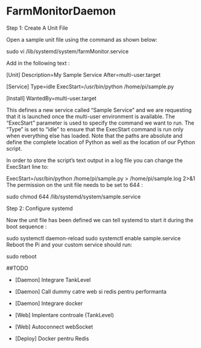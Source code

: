 # FarmMonitorDaemon

Step 1: Create A Unit File

Open a sample unit file using the command as shown below:

sudo vi /lib/systemd/system/farmMonitor.service

Add in the following text :

 [Unit]
 Description=My Sample Service
 After=multi-user.target

 [Service]
 Type=idle
 ExecStart=/usr/bin/python /home/pi/sample.py

 [Install]
 WantedBy=multi-user.target

This defines a new service called “Sample Service” and we are requesting that it is launched once the multi-user environment is available. The “ExecStart” parameter is used to specify the command we want to run. The “Type” is set to “idle” to ensure that the ExecStart command is run only when everything else has loaded. Note that the paths are absolute and define the complete location of Python as well as the location of our Python script.

In order to store the script’s text output in a log file you can change the ExecStart line to:

ExecStart=/usr/bin/python /home/pi/sample.py > /home/pi/sample.log 2>&1
The permission on the unit file needs to be set to 644 :

sudo chmod 644 /lib/systemd/system/sample.service

Step 2: Configure systemd

Now the unit file has been defined we can tell systemd to start it during the boot sequence :

sudo systemctl daemon-reload
sudo systemctl enable sample.service
Reboot the Pi and your custom service should run:

sudo reboot

##TODO

- [Daemon] Integrare TankLevel

- [Daemon] Call dummy catre web si redis pentru performanta
- [Daemon] Integrare docker
- [Web] Implentare controale (TankLevel)
- [Web] Autoconnect webSocket
- [Deploy] Docker pentru Redis
